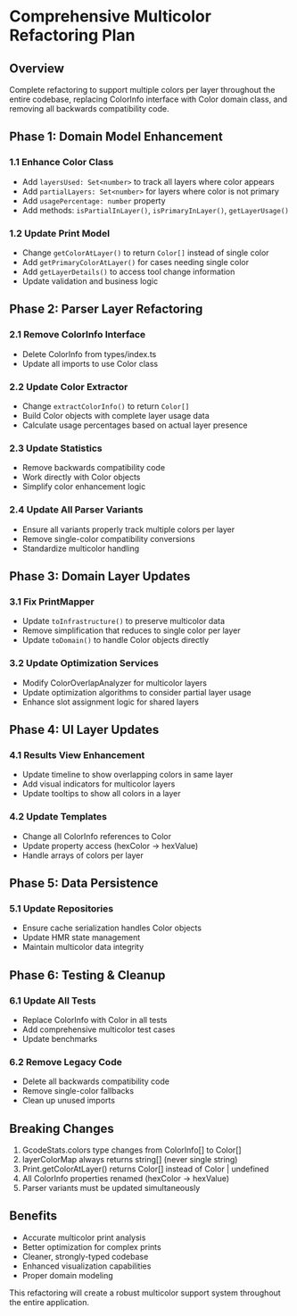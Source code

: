 # Comprehensive Multicolor Refactoring Plan

## Overview
Complete refactoring to support multiple colors per layer throughout the entire codebase, replacing ColorInfo interface with Color domain class, and removing all backwards compatibility code.

## Phase 1: Domain Model Enhancement

### 1.1 Enhance Color Class
- Add `layersUsed: Set<number>` to track all layers where color appears
- Add `partialLayers: Set<number>` for layers where color is not primary
- Add `usagePercentage: number` property
- Add methods: `isPartialInLayer()`, `isPrimaryInLayer()`, `getLayerUsage()`

### 1.2 Update Print Model
- Change `getColorAtLayer()` to return `Color[]` instead of single color
- Add `getPrimaryColorAtLayer()` for cases needing single color
- Add `getLayerDetails()` to access tool change information
- Update validation and business logic

## Phase 2: Parser Layer Refactoring

### 2.1 Remove ColorInfo Interface
- Delete ColorInfo from types/index.ts
- Update all imports to use Color class

### 2.2 Update Color Extractor
- Change `extractColorInfo()` to return `Color[]`
- Build Color objects with complete layer usage data
- Calculate usage percentages based on actual layer presence

### 2.3 Update Statistics
- Remove backwards compatibility code
- Work directly with Color objects
- Simplify color enhancement logic

### 2.4 Update All Parser Variants
- Ensure all variants properly track multiple colors per layer
- Remove single-color compatibility conversions
- Standardize multicolor handling

## Phase 3: Domain Layer Updates

### 3.1 Fix PrintMapper
- Update `toInfrastructure()` to preserve multicolor data
- Remove simplification that reduces to single color per layer
- Update `toDomain()` to handle Color objects directly

### 3.2 Update Optimization Services
- Modify ColorOverlapAnalyzer for multicolor layers
- Update optimization algorithms to consider partial layer usage
- Enhance slot assignment logic for shared layers

## Phase 4: UI Layer Updates

### 4.1 Results View Enhancement
- Update timeline to show overlapping colors in same layer
- Add visual indicators for multicolor layers
- Update tooltips to show all colors in a layer

### 4.2 Update Templates
- Change all ColorInfo references to Color
- Update property access (hexColor → hexValue)
- Handle arrays of colors per layer

## Phase 5: Data Persistence

### 5.1 Update Repositories
- Ensure cache serialization handles Color objects
- Update HMR state management
- Maintain multicolor data integrity

## Phase 6: Testing & Cleanup

### 6.1 Update All Tests
- Replace ColorInfo with Color in all tests
- Add comprehensive multicolor test cases
- Update benchmarks

### 6.2 Remove Legacy Code
- Delete all backwards compatibility code
- Remove single-color fallbacks
- Clean up unused imports

## Breaking Changes
1. GcodeStats.colors type changes from ColorInfo[] to Color[]
2. layerColorMap always returns string[] (never single string)
3. Print.getColorAtLayer() returns Color[] instead of Color | undefined
4. All ColorInfo properties renamed (hexColor → hexValue)
5. Parser variants must be updated simultaneously

## Benefits
- Accurate multicolor print analysis
- Better optimization for complex prints
- Cleaner, strongly-typed codebase
- Enhanced visualization capabilities
- Proper domain modeling

This refactoring will create a robust multicolor support system throughout the entire application.